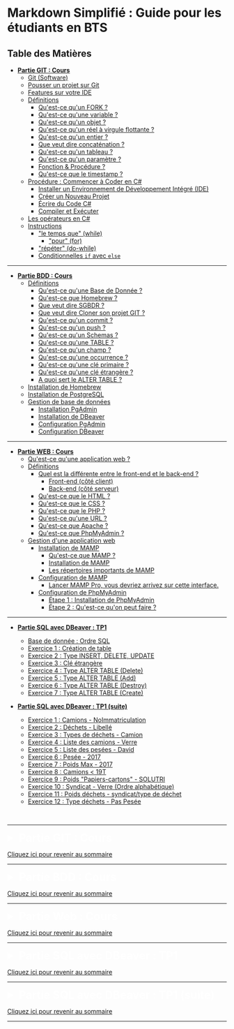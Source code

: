 # Markdown Simplifié : Guide pour les étudiants en BTS

## Table des Matières

- [**Partie GIT : Cours**](#partie-git-cours)
  - [Git (Software)](#git-software)
  - [Pousser un projet sur Git](#pousser-un-projet-sur-git)
  - [Features sur votre IDE](#features-sur-votre-ide)
  - [Définitions](#définition)
    - [Qu'est-ce qu'un FORK ?](#quest-ce-quun-fork-)
    - [Qu'est-ce qu'une variable ?](#quest-ce-quune-variable-)
    - [Qu'est-ce qu'un objet ?](#quest-ce-quun-objet-)
    - [Qu'est-ce qu'un réel à virgule flottante ?](#quest-ce-quun-reel-a-virgule-flottante-)
    - [Qu'est-ce qu'un entier ?](#quest-ce-quun-entier-)
    - [Que veut dire concaténation ?](#que-veut-dire-concaténation-)
    - [Qu'est-ce qu'un tableau ?](#quest-ce-quun-tableau-)
    - [Qu'est-ce qu'un paramètre ?](#quest-ce-quun-paramètre-)
    - [Fonction & Procédure ?](#fonction--procédure-)
    - [Qu'est-ce que le timestamp ?](#quest-ce-que-le-timestamp-)
  - [Procédure : Commencer à Coder en C#](#procédure--commencer-à-coder-en-c)
    - [Installer un Environnement de Développement Intégré (IDE)](#1-installer-un-environnement-de-développement-intégré-ide)
    - [Créer un Nouveau Projet](#2-créer-un-nouveau-projet)
    - [Écrire du Code C#](#3-écrire-du-code-c)
    - [Compiler et Exécuter](#4-compiler-et-exécuter)
  - [Les opérateurs en C#](#les-opérateurs-en-c)
  - [Instructions](#instructions)
    - ["le temps que" (while)](#le-temps-que-while)
      - ["pour" (for)](#pour-for)
    - ["répéter" (do-while)](#répéter-do-while)
    - [Conditionnelles `if` avec `else`](#conditionnelles-if-avec-else)

---

- [**Partie BDD : Cours**](#partie-bdd-cours)
  - [Définitions](#base-de-donnée-définition)
    - [Qu'est-ce qu'une Base de Donnée ?](#quest-ce-quune-base-de-donnée-)
    - [Qu'est-ce que Homebrew ?](#quest-ce-que-homebrew-)
    - [Que veut dire SGBDR ?](#que-veut-dire-sgbdr-)
    - [Que veut dire Cloner son projet GIT ?](#que-veut-dire-cloner-son-projet-git-)
    - [Qu'est-ce qu'un commit ?](#quest-ce-quun-commit-)
    - [Qu'est-ce qu'un push ?](#quest-ce-quun-push-)
    - [Qu'est-ce qu'un Schemas ?](#quest-ce-quun-schemas-)
    - [Qu'est-ce qu'une TABLE ?](#quest-ce-quune-table-)
    - [Qu'est-ce qu'un champ ?](#quest-ce-quun-champ-)
    - [Qu'est-ce qu'une occurrence ?](#quest-ce-quune-occurrence-)
    - [Qu'est-ce qu'une clé primaire ?](#quest-ce-quune-clé-primaire)
    - [Qu'est-ce qu'une clé étrangère ?](#quest-ce-quune-clé-étrangère)
    - [A quoi sert le ALTER TABLE ?](#alter-table)
  - [Installation de Homebrew](#installation-de-homebrew)
  - [Installation de PostgreSQL](#installation-de-postgresql)
  - [Gestion de base de données](#gestion-de-base-de-données)
    - [Installation PgAdmin](#installation-pgadmin)
    - [Installation de DBeaver](#installation-de-dbeaver)
    - [Configuration PgAdmin](#configuration-pgadmin)
    - [Configuration DBeaver](#configuration-dbeaver)

---

- [**Partie WEB : Cours**](#partie-web-cours)
  - [Qu'est-ce qu'une application web ?](#quest-ce-quune-application-web-)
  - [Définitions](#définitions)
    - [Quel est la différente entre le front-end et le back-end ?](#quel-est-la-différente-entre-le-front-end-et-le-back-end-)
      - [Front-end (côté client)](#front-end-côté-client-)
      - [Back-end (côté serveur)](#back-end-côté-serveur-)
    - [Qu'est-ce que le HTML ?](#quest-ce-que-php-)
    - [Qu'est-ce que le CSS ?](#quest-ce-que-html-)
    - [Qu'est-ce que le PHP ?](#quest-ce-que-css-)
    - [Qu'est-ce qu'une URL ?](#quest-ce-quune-url-)
    - [Qu'est-ce que Apache ?](#quest-ce-que-apache-)
    - [Qu'est-ce que PhpMyAdmin  ?](#quest-ce-que-phpmyadmin-)
  - [Gestion d'une application web](#gestion-dune-application-web)
    - [Installation de MAMP](#installation-de-mamp)
      - [Qu'est-ce que MAMP ?](#quest-ce-que-mamp-)
      - [Installation de MAMP](#installation-de-mamp-)
      - [Les répertoires importants de MAMP](#les-répertoires-importants-de-mamp)
    - [Configuration de MAMP](#configuration-de-mamp)
      - [Lancer MAMP Pro, vous devriez arrivez sur cette interface.](#lancer-mamp-pro-vous-devriez-arrivez-sur-cette-interface)
    - [Configuration de PhpMyAdmin](#configuration-de-phpmyadmin)
      - [Étape 1 : Installation de PhpMyAdmin](#étape-1-installation-de-phpmyadmin)
      - [Étape 2 : Qu'est-ce qu'on peut faire ?](#étape-2-quest-ce-quon-peut-faire-)

--- 

- [**Partie SQL avec DBeaver : TP1**](#partie-sql-avec-dbeaver-tp2)
  - [Base de donnée : Ordre SQL](./SQL/TP1/question1.sql)
  - [Exercice 1 : Création de table](#partie-sql-avec-dbeaver-tp2)
  - [Exercice 2 : Type INSERT, DELETE, UPDATE](#partie-sql-avec-dbeaver-tp2e)
  - [Exercice 3 : Clé étrangère](#partie-sql-avec-dbeaver-tp2)
  - [Exercice 4 : Type ALTER TABLE (Delete)](#partie-sql-avec-dbeaver-tp2)
  - [Exercice 5 : Type ALTER TABLE (Add)](#partie-sql-avec-dbeaver-tp2)
  - [Exercice 6 : Type ALTER TABLE (Destroy)](#partie-sql-avec-dbeaver-tp2)
  - [Exercice 7 : Type ALTER TABLE (Create)](#partie-sql-avec-dbeaver-tp2)


- [**Partie SQL avec DBeaver : TP1 (suite)**](#partie-sql-avec-dbeaver-tp1suite)
  - [Exercice 1 : Camions - NoImmatriculation](#partie-sql-avec-dbeaver-tp1suite)
  - [Exercice 2 : Déchets - Libellé](#partie-sql-avec-dbeaver-tp1suite)
  - [Exercice 3 : Types de déchets - Camion](#partie-sql-avec-dbeaver-tp1suite)
  - [Exercice 4 : Liste des camions - Verre](#partie-sql-avec-dbeaver-tp1suite)
  - [Exercice 5 : Liste des pesées - David](#partie-sql-avec-dbeaver-tp1suite)
  - [Exercice 6 : Pesée - 2017](#partie-sql-avec-dbeaver-tp1suite)
  - [Exercice 7 : Poids Max - 2017](#partie-sql-avec-dbeaver-tp1suite)
  - [Exercice 8 : Camions < 19T](#partie-sql-avec-dbeaver-tp1suite)
  - [Exercice 9 : Poids "Papiers-cartons" - SOLUTRI](#partie-sql-avec-dbeaver-tp1suite)
  - [Exercice 10 : Syndicat - Verre (Ordre alphabétique)](#partie-sql-avec-dbeaver-tp1suite)
  - [Exercice 11 : Poids déchets - syndicat/type de déchet](#partie-sql-avec-dbeaver-tp1suite)
  - [Exercice 12 : Type déchets - Pas Pesée](#partie-sql-avec-dbeaver-tp1suite)

<br>

---

<details id="partie-git-cours">
 <summary style="font-size: 25px; font-weight: bold; color: white;">Partie GIT : Cours</summary>

## Git (Software) <a id="git-software"></a>

Git est un gestionnaire de source qui permet d'envoyer des fichiers de manière très rapidement en l'espace de quelques seconde sur un serveur (gain de temps). C'est tout bonnement du texte où l'on peut voir les modifications apportées.

![Texte alternatif](./IMG/git/workschemagit.png)

![Texte alternatif](./IMG/git/git1.png)

[Cliquez ici pour revenir au sommaire](#table-des-matières)

## Pousser un projet sur Git <a id="pousser-un-projet-sur-git"></a>

1. **Créez un référentiel (repository) Git** : Si vous n'avez pas encore de référentiel Git pour votre projet, vous pouvez en créer un sur une plateforme comme GitHub, GitLab, HerokuGit, ou en local sur votre machine. Pour créer un référentiel localement, utilisez la commande `git init` dans le répertoire de votre projet.

2. **Ajoutez et confirmez (commit) vos modifications** : Avant de pousser quoi que ce soit, assurez-vous d'ajouter et de confirmer vos modifications dans le référentiel local. Utilisez les commandes suivantes pour cela :
   ```shell
   git add .  # Pour ajouter tous les fichiers modifiés
   git commit -m "Message de confirmation"  # Pour confirmer les modifications
   git push # Envoyer votre projet (donc les edits) dans votre référentiel.
   ```
   **Exemple de référentiel :**

<div style="display: flex; flex-direction: row; align-items: center;">

   <a href="https://www.github.com">
  <img src="https://github.com/favicon.ico" width="32" height="32" alt="Github">
</a>

 <a href="https://www.gitlab.com">
  <img src="./IMG/git/gitlab-icon.png" width="32" height="32" alt="Gitlab">
</a>

  <a href="https://www.heroku.com">
  <img src="https://www.herokucdn.com/favicons/apple-touch-icon.png" width="32" height="32" alt="Heroku">
</a>
</div>

<br>

[Cliquez ici pour revenir au sommaire](#table-des-matières)

### Features sur votre IDE <a id="features-sur-votre-ide"></a>

<div style="background-color: rgba(128, 128, 128, 0.1); padding: 10px; display: inline-block;">
    🔴 Les <span style="color: red;">points d'arrêt</span> sont une fonctionnalité importante du débogueur de Visual Studio Code qui permettent de mettre en pause l'exécution du programme à un endroit spécifique du code. Les points d'arrêt sont utilisés pour examiner l'état des variables, la pile des appels, ou pour déterminer la cause d'un comportement inattendu du programme. 
</div>

<br>

[Cliquez ici pour revenir au sommaire](#table-des-matières)

---

<details id="#definition">
  <summary style="font-size: 25px; font-weight: bold; color: white;">Définition</summary>


### Qu'est-ce qu'un FORK ? <a id="quest-ce-quun-fork-"></a>

<div style="background-color: rgba(128, 128, 128, 0.1); padding: 10px; display: inline-block;">
    📖 Un <span style="color: red;">fork</span> dans le domaine de la programmation, c'est comme si vous faisiez une copie d'un projet informatique existant pour travailler sur cette copie sans affecter le projet original.
</div>

### Qu'est-ce qu'une variable ? <a id="quest-ce-quune-variable-"></a>

<div style="background-color: rgba(128, 128, 128, 0.1); padding: 10px; display: inline-block;">
    📖 Une <span style="color: red;">variable</span> est une zone physique de la mémoire à laquelle on donne un nom. Elle permet de stocker une information que l'on peut utiliser quand on en a besoin. Sa taille est définie par son type.
</div>

### Qu'est-ce qu'un objet ? <a id="quest-ce-quun-objet-"></a>

<div style="background-color: rgba(128, 128, 128, 0.1); padding: 10px; display: inline-block;">
    📖 Un <span style="color: red;">objet</span> est un ensemble de code qui contient des propriétés et des méthodes. Les propriétés sont les caractéristiques de l'objet (comme la taille et la couleur), tandis que les méthodes sont les traitements (par exemple, la réinitialisation des éléments).
    
</div>


```csharp
New : // Permet d'instancier/charger un objet
```

### Qu'est-ce qu'un réel à virgule flottante ? <a id="quest-ce-quun-reel-a-virgule-flottante-"></a>

<div style="background-color: rgba(128, 128, 128, 0.1); padding: 10px; display: inline-block;">
    📖 Un <span style="color: red;">réel à virgule flottante</span> est un nombre de chiffre significatif entre 7 et 8 avec une puissance de 10 qui va indiquer la place de la virgule et le double, c'est le double soit entre 15 et 16. Ce qui nous donne la taille du nombre qu'on peut générer
</div>


### Qu'est-ce qu'un entier ? <a id="quest-ce-quun-entier-"></a>

<div style="background-color: rgba(128, 128, 128, 0.1); padding: 10px; display: inline-block;">
    📖 Un <span style="color: red;">entier</span> de 4 octets (1 bit) peut stocker environ 2 exposant 31 caractères. Pour un 1 octet cela est égale à 256 caractères soit 2 exposant 8 et pour 2 octet cela est égale à environ 65 000 caractères soit 2 exposant 16.
</div>

### Que veut dire concaténation ? <a id="que-veut-dire-concaténation-"></a>

<div style="background-color: rgba(128, 128, 128, 0.1); padding: 10px; display: inline-block;">
    📖 La <span style="color: red;">concaténation</span> est l'opération d'addition de tableau en tableau, de l'indice 0 à 9.
</div>

### Qu'est-ce qu'un tableau ? <a id="quest-ce-quun-tableau-"></a>

<div style="background-color: rgba(128, 128, 128, 0.1); padding: 10px; display: inline-block;">
    📖 La notion de <span style="color: red;">tableau</span> est une variable (zone de la mémoire) qui permet de contenir plusieurs valeurs du même type et de même taille de manière <span style="color: red;">contigüe</span>. Cela signifie que les éléments du tableau sont stockés les uns à la suite des autres dans la mémoire, facilitant ainsi l'accès séquentiel aux données.
</div>

### Qu'est-ce qu'un paramètre ? <a id="quest-ce-quun-paramètre-"></a>

<div style="background-color: rgba(128, 128, 128, 0.1); padding: 10px; display: inline-block;">
    📖 Un <span style="color: red;">paramètre</span> est une variable créée dans les parenthèses d'une procédure ou d'une fonction. Elle permet de passer une valeur à la procédure ou à la fonction.
</div>

### Fonction & Procédure ? <a id="fonction--procédure-"></a>

<div style="background-color: rgba(128, 128, 128, 0.1); padding: 10px; display: inline-block;">
    📖 Une <span style="color: red;">fonction</span> est utilisée avec le type "int" et renvoie un "return", qui est une instruction de saut, permettant de sortir de la fonction. Une procédure est un bloc de code qu'on peut appeler x fois (on lui donne un nom)
</div>


### Qu'est-ce que le timestamp ? <a id="quest-ce-que-le-timestamp-"></a>

<div style="background-color: rgba(128, 128, 128, 0.1); padding: 10px; display: inline-block;">
    📖 Un <span style="color: red;">timestamp</span> est un nombre de secondes ou de millisecondes écoulées depuis une date de référence.
</div>

<br>

[Cliquez ici pour revenir au sommaire](#table-des-matières)

</details>








<details id="procédure--commencer-à-coder-en-c">
  <summary style="font-size: 25px; font-weight: bold; color: white;">Procédure : Commencer à Coder en C#</summary>

<br>


<div style="background-color: rgba(128, 128, 128, 0.1); padding: 10px; display: inline-block;">
    📖 Une <span style="color: red;">procédure</span> est un bloc de code auquel on donne un nom. Il est possible d’appeler la procédure autant qu’on a besoin.<br>Ex : Main(); → static + void + nom  
</div>


### 1. Installer un Environnement de Développement Intégré (IDE) <a id="1-installer-un-environnement-de-développement-intégré-ide"></a>

Avant de commencer à coder en C#, vous devez disposer d'un environnement de développement intégré (IDE) pour faciliter le processus de développement. Visual Studio (Community Edition) est l'IDE le plus couramment utilisé pour la programmation C#. Vous pouvez le télécharger depuis le site Web de Microsoft.

### 2. Créer un Nouveau Projet <a id="2-créer-un-nouveau-projet"></a>

Une fois que vous avez installé l'IDE, créez un nouveau projet. Choisissez le type de projet qui correspond à votre application, qu'il s'agisse d'une application de console, d'une application Windows Forms, d'une application Web, etc.

### 3. Écrire du Code C# <a id="3-écrire-du-code-c"></a>

À l'intérieur de votre projet, vous pouvez commencer à écrire du code C#. Vous pouvez ajouter de nouvelles classes, des méthodes et des variables pour implémenter la logique de votre application.

```csharp
using System; // pour inclure l'espace de noms System, qui contient des classes et des méthodes pour les entrées/sorties.

class Program // Il définit une classe appelée Program.
{
    static void Main() // À l'intérieur de la classe Program, il définit une méthode statique appelée Main(). Cette méthode est le point d'entrée de l'application C#. C'est une branch.
    {
        Console.WriteLine("Hello, World!"); // À l'intérieur de la méthode Main(), il utilise Console.WriteLine pour afficher "Hello, World!" dans la console.
    }
}
```


### 4. Compiler et Exécuter <a id="4-compiler-et-exécuter"></a>

Après avoir écrit du code, vous devez le compiler en cliquant sur le bouton de compilation de votre IDE (déboguer). Si aucune erreur de compilation n'est détectée, vous pouvez exécuter votre application pour voir comment elle fonctionne.

[Cliquez ici pour revenir au sommaire](#table-des-matières)

</details>


<details id="les-opérateurs-en-c">
  <summary style="font-size: 25px; font-weight: bold; color: white;">Les opérateurs en C#</summary>

<br>


Voici quelques-uns des opérateurs les plus couramment utilisés en C# :

- L'opérateur d'addition (``+``) est utilisé pour ajouter deux valeurs.
- L'opérateur d'assignation (``=``) est utilisé pour affecter une valeur à une variable.
- L'opérateur de comparaison supérieur ou égal (``>=``) est utilisé pour comparer deux valeurs et renvoyer vrai si la première valeur est supérieure ou égale à la deuxième valeur.
- L'opérateur de comparaison inférieur ou égal (``<=``) est utilisé pour comparer deux valeurs et renvoyer vrai si la première valeur est inférieure ou égale à la deuxième valeur.
- L'opérateur logique ET (``&&``) est utilisé pour combiner deux expressions booléennes et renvoyer vrai si les deux expressions sont vraies.
- L'opérateur logique OU (``||``) est utilisé pour combiner deux expressions booléennes et renvoyer vrai si au moins une des expressions est vraie.

[Cliquez ici pour revenir au sommaire](#table-des-matières)
</details>

<details id="instructions">
  <summary style="font-size: 25px; font-weight: bold; color: white;">Instructions</summary>

<br>



 <details id="le-temps-que-while">
    <summary style="font-size: 20px; font-weight: bold; color: white;">"le temps que" (while)</summary> 

L'instruction "le temps que" est une structure de contrôle qui permet d'exécuter un bloc de code tant qu'une condition spécifiée est vraie. Voici comment elle fonctionne :

```csharp
while (condition)
{
    // Code à exécuter tant que la condition est vraie
}
```

## 2. Instruction "pour" (for) <a id="pour-for"></a>

L'instruction "pour" est une boucle de répétition qui permet d'exécuter un bloc de code un nombre spécifié de fois. Voici comment elle fonctionne :

```csharp
for (initialisation; condition; itération)
{
    // Code à exécuter à chaque itération
}
```
- L'initialisation est utilisée pour définir une variable de contrôle et lui attribuer une valeur de départ.
- La condition spécifie quand la boucle doit continuer à s'exécuter.
- L'itération est utilisée pour modifier la variable de contrôle à chaque itération.

[Cliquez ici pour revenir au sommaire](#table-des-matières)

</details>

 <details id="répéter-do-while">
    <summary style="font-size: 20px; font-weight: bold; color: white;">"répéter" (do-while)</summary> 

L'instruction "répéter" est similaire à "le temps que", mais elle garantit qu'au moins une exécution du bloc de code aura lieu avant que la condition ne soit évaluée. Voici comment elle fonctionne :

```csharp

do
{
    // Code à exécuter au moins une fois
} while (condition);
```
- Le bloc de code est exécuté en premier, puis la condition est évaluée.
- Si la condition est vraie, le bloc de code sera exécuté à nouveau, et cela se répétera tant que la condition reste vraie.

- Ces trois types d'instructions répétitives sont essentiels pour créer des boucles et automatiser des tâches répétitives en programmation C#. Chacun d'eux a ses cas d'utilisation particuliers en fonction des besoins de votre programme.

[Cliquez ici pour revenir au sommaire](#table-des-matières)

</details>

 <details id="conditionnelles-if-avec-else">
    <summary style="font-size: 20px; font-weight: bold; color: white;">Conditionnelles `if` avec `else`</summary> 
    <br>

Les instructions conditionnelles `if` avec `else` permettent de gérer deux cas distincts : l'un lorsque la condition est vraie (l'instruction `if`) et l'autre lorsque la condition est fausse (l'instruction `else`). Cette structure est couramment utilisée pour prendre des décisions binaires (0 et 1).


### Structure de Base

L'instruction `if` avec `else` a la structure suivante :

```csharp
if (condition)
{
    // Code à exécuter si la condition est vraie
}
else
{
    // Code à exécuter si la condition est fausse
}
```

## Exemple d'Instruction if avec else
Voici un exemple simple d'utilisation de l'instruction if avec else en C# :

```csharp
int age = 15;

if (age >= 18)
{
    Console.WriteLine("Vous êtes majeur.");
}
else
{
    Console.WriteLine("Vous êtes mineur.");
}
```
<span style="text-decoration: underline;">Explication</span> : Dans cet exemple, si la variable ``age`` est supérieure ou égale à 18, le message "Vous êtes majeur." sera affiché. Sinon, si la condition est fausse, le message "Vous êtes mineur." sera affiché.

Les instructions ``if`` avec ``else`` sont utiles pour prendre des décisions simples en fonction de la valeur d'une condition. Cependant, elles peuvent également être combinées avec d'autres instructions else if pour gérer plusieurs conditions en cascade.

Un TimeStamp est un nombre de seconde ou de milliseconde écoulé depuis une date de référence.

[Cliquez ici pour revenir au sommaire](#table-des-matières)

</details>
</details>
</details>

[Cliquez ici pour revenir au sommaire](#table-des-matières)

---

<details id="partie-bdd-cours">
 <summary style="font-size: 25px; font-weight: bold; color: white;">Partie BDD : Cours</summary>

### Qu'est-ce qu'une Base de Donnée ? <a id="quest-ce-quune-base-de-donnée-"></a>

<div style="background-color: rgba(128, 128, 128, 0.1); padding: 10px; display: inline-block;">
    📖 Une <span style="color: red;">base de donnée</span> sert à stocker/organiser/sécurisé des informations numériques afin de pouvoir les exploiter sur des pages web comme par exemple : des cookies.
</div>

<br>

[Cliquez ici pour revenir au sommaire](#table-des-matières)



<details id="base-de-donnée-définition">
 <summary style="font-size: 25px; font-weight: bold; color: white;">Définitions</summary>

### Qu'est-ce que Homebrew ? <a id="quest-ce-que-homebrew-"></a>

<div style="background-color: rgba(128, 128, 128, 0.1); padding: 10px; display: inline-block;">
    📖 <span style="color: red;">Homebrew</span> est un <span style="color: red;">gestionnaire de packages</span> open source pour macOS (et Linux) qui facilite l'installation, la mise à jour et la gestion de logiciels tiers. Il permet d'installer facilement des applications et des outils en ligne de commande sur un Mac en utilisant des formules (scripts) spécifiques à chaque logiciel.
</div>

### Que veux dire SGBDR ? <a id="que-veut-dire-sgbdr-"></a>

<div style="background-color: rgba(128, 128, 128, 0.1); padding: 10px; display: inline-block;">
    📖 L'acronyme <span style="color: red;">SGBDR</span> signifie Système de Gestion de Base de Donnée relationnelle. Comme par exemple : PostgreSQL / MariaDB (communauté de dev). SQLServer (Microsoft)
</div>


### Que veux dire Cloner son projet GIT ? <a id="que-veut-dire-cloner-son-projet-git-"></a>

<div style="background-color: rgba(128, 128, 128, 0.1); padding: 10px; display: inline-block;">
    📖 Le fait de <span style="color: red;">cloner son projet GIT</span> permet de faire une copie du référentiel et cela recréer les fichiers en local (PENSER A METTRE LE SCHEMA PLUS TARD !!!)
</div>

### Qu'est-ce qu'un commit ? <a id="quest-ce-quun-commit-"></a>

<div style="background-color: rgba(128, 128, 128, 0.1); padding: 10px; display: inline-block;">
    📖 Un <span style="color: red;">commit</span> enregistre les edit du fichier dans le référentiel local et l'envoi dans le référentiel distant.
</div>

### Qu'est-ce qu'un push ? <a id="quest-ce-quun-push-"></a>

<div style="background-color: rgba(128, 128, 128, 0.1); padding: 10px; display: inline-block;">
    📖 Un <span style="color: red;">push</span> enregistre le dernier commit sur le référentiel distant. 
</div>




### Qu'est-ce qu'un Schemas ? <a id="quest-ce-quun-schemas-"></a>

<div style="background-color: rgba(128, 128, 128, 0.1); padding: 10px; display: inline-block;">
    📖 Un <span style="color: red;">Schemas</span> est un regroupement d'objet de la base de donnée.
</div>


### Qu'est-ce qu'une TABLE ? <a id="quest-ce-quune-table-"></a>

<div style="background-color: rgba(128, 128, 128, 0.1); padding: 10px; display: inline-block;">
    📖 Une <span style="color: red;">table</span> est un ensemble de lignes organisées en colonne.
</div>



### Qu'est-ce qu'un champ ? <a id="quest-ce-quun-champ-"></a>

<div style="background-color: rgba(128, 128, 128, 0.1); padding: 10px; display: inline-block;">
    📖 Un <span style="color: red;">champ</span> est une colonne d'une table.
</div>



### Qu'est-ce qu'une occurrence ? <a id="quest-ce-quune-occurrence-"></a>

<div style="background-color: rgba(128, 128, 128, 0.1); padding: 10px; display: inline-block;">
    📖 Une <span style="color: red;">coccurrence</span> est une ligne.
</div>



### Qu'est-ce qu'une clé primaire ? <a id="quest-ce-quune-clé-primaire"></a>

<div style="background-color: rgba(128, 128, 128, 0.1); padding: 10px; display: inline-block;">
    🗝️ La <span style="color: red;">clé primaire</span> d'une table correspond à une ou plusieurs colonnes qui servent à identifier de façon unique chacune des lignes de la table.
</div>


### Qu'est-ce qu'une clé étrangère ? <a id="quest-ce-quune-clé-étrangère"></a>

<div style="background-color: rgba(128, 128, 128, 0.1); padding: 10px; display: inline-block;">
    🔑 Une <span style="color: red;">clé étrangère</span> est un ou plusieurs champs qui fait référence à une clé primaire d'une autre table. Elle vérifie si les valeurs existent bien dans la clé primaire de la table de référence. Cela empêche les modifications/suppression d'une clé primaire qui est utilisé dans une clé primaire.
</div>

### A quoi sert le ALTER TABLE ? <a id="alter-table"></a>

<div style="background-color: rgba(128, 128, 128, 0.1); padding: 10px; display: inline-block;">
    🗝️ L'instruction SQL<span style="color: red;"> ALTER TABLE</span> est utilisée pour modifier la structure d'une table existante dans une base de données. Elle permet d'ajouter, de supprimer ou de modifier des colonnes, des contraintes ou d'autres propriétés de la table. Voici un exemple :

</div>

```sql
-- Ajouter une colonne à une table
ALTER TABLE nom_table
ADD nom_colonne type_de_données;
-- Supprimer une colonne d'une table
ALTER TABLE nom_table
DROP COLUMN nom_colonne;
-- Modifier le type de données d'une colonne
ALTER TABLE nom_table
ALTER COLUMN nom_colonne nouveau_type_de_données;
-- Ajouter une contrainte de clé étrangère
ALTER TABLE table_1
ADD CONSTRAINT nom_contrainte
FOREIGN KEY (colonne_reference) REFERENCES table_2(colonne_reference);
```

[Cliquez ici pour revenir au sommaire](#table-des-matières)

 </details>

--- 
<details id="installation-de-homebrew">
 <summary style="font-size: 25px; font-weight: bold; color: white;">Installation de Homebrew</summary>

### Installation de Homebrew <a id="installation-de-homebrew"></a>

Si vous n'avez pas encore installé Homebrew, vous pouvez le faire en suivant ces étapes :

1 - Ouvrez Terminal :
- Lancez l'application Terminal depuis le dossier "Utilitaires" de votre dossier "Applications" ou recherchez-la avec Spotlight ( + Espace). 

2 - Installation de Homebrew :
- Copiez-collez la commande suivante dans le Terminal et appuyez sur "Entrée" pour lancer l'installation de Homebrew :

```sh
/bin/bash -c "$(curl -fsSL https://raw.githubusercontent.com/Homebrew/install/HEAD/install.sh)"
```

3 - Faîtes cette commande pour être sur que HomeBrew est installé sur votre Mac :

```sh
brew doctor
```
</details>

[Cliquez ici pour revenir au sommaire](#table-des-matières)

<details>
 <summary style="font-size: 25px; font-weight: bold; color: white;">Installation de PostgreSQL</summary>


### Installation de PostgreSQL <a id="installation-de-postgresql"></a>



Une fois Homebrew installé, suivez ces étapes pour installer PostgreSQL :

1 - Mise à jour de Homebrew :
- Avant d'installer PostgreSQL, assurez-vous que Homebrew est à jour en exécutant la commande suivante dans le Terminal :

```bash
brew update
```


2 - Installation de PostgreSQL (v15):
- Exécutez la commande suivante pour installer PostgreSQL :

```bash
brew install postgresql@15
```

![Texte alternatif](./IMG/db/postgresql15.png)

3 - Source de l'installation

Grâce à la commande, nous pouvons voir le répétoire du package Postgresql :

```sh
brew --prefix postgresql
```

Cela nous affiche : 
```sh
/usr/local/opt/postgresql@15
```


4 - Démarrage du service PostgreSQL :
- PostgreSQL démarrera automatiquement après l'installation. Pour démarrer le service, utilisez la commande suivante :


```bash
brew services start postgresql@15
```

5 - Vérification du services - <span style="color: green;">started</span>

```bash
sudo brew services list
```

[Cliquez ici pour revenir au sommaire](#table-des-matières)

</details>

[Cliquez ici pour revenir au sommaire](#table-des-matières)

<details id="gestion-de-base-de-données">
  <summary style="font-size: 25px; font-weight: bold; color: white;">Gestion de base de données</summary>

<br>

---

  <details id="installation-pgadmin">
    <summary style="font-size: 20px; font-weight: bold; color: white;">Installation PgAdmin</summary>



    
1 - **Installation avec HomeBrew** :

![Texte alternatif](./IMG/db/pgadmin4.png)

```bash
brew install --cask pgadmin4
```
    
2 - **Démarrer PGAdmin** : Une fois l'installation terminée, vous pouvez démarrer PGAdmin en utilisant le Launchpad ou en exécutant la commande suivante dans le terminal 


2 - Source de l'installation

```sh
/usr/local/Caskroom/pgadmin4/
```

```bash
open -a pgadmin4
```

<div style="background-color: rgba(128, 128, 128, 0.1); padding: 10px; display: inline-block;">
    📖 C'est tout ! Vous avez maintenant installé <span style="color: red;">PGAdmin</span> avec <span style="color: red;">Homebrew</span> sur votre Mac et configuré votre premier serveur PostgreSQL. Vous pouvez continuer à ajouter d'autres serveurs ou gérer vos bases de données existantes à partir de PGAdmin.
</div>

<br>

[Cliquez ici pour revenir au sommaire](#table-des-matières)

---

  </details>

  <details id="installation-de-dbeaver">
    <summary style="font-size: 20px; font-weight: bold; color: white;">Installation de DBeaver</summary>

<br>

Après avoir installé PostgreSQL, vous pouvez installer DBeaver en utilisant la commande Homebrew :

1 - Installation de DBeaver :

- Exécutez la commande suivante pour installer DBeaver :
```bash
brew install --cask dbeaver-community
```

2 - Source de l'installation

```sh
/usr/local/Caskroom/dbeaver-community
```

![Texte alternatif](./IMG/db/dbeaver.png)

3 - Lancement de DBeaver :
- Vous pouvez lancer DBeaver à partir du Launchpad ou en exécutant dbeaver dans le Terminal.



<div style="background-color: rgba(128, 128, 128, 0.1); padding: 10px; display: inline-block;">
    📖 C'est tout ! Vous avez maintenant installé <span style="color: red;">PostgreSQL</span> et <span style="color: red;">DBeaver</span> sur votre Mac en utilisant Homebrew, un gestionnaire de packages pratique pour macOS. Vous pouvez utiliser DBeaver pour gérer votre base de données PostgreSQL avec facilité.
</div>

<br>

[Cliquez ici pour revenir au sommaire](#table-des-matières)

</details>

---

  <details id="configuration-pgadmin">
    <summary style="font-size: 20px; font-weight: bold; color: white;">Configuration PgAdmin</summary><br>
    
Pour configurer une connexion à une base de données PostgreSQL dans DBeaver sur macOS, suivez ces étapes :

1. **Configuration initiale :** Lorsque vous exécutez PGAdmin pour la première fois, il vous demandera de configurer un mot de passe principal. Suivez les étapes pour le configurer.

2. **Ajouter un serveur PostgreSQL :** Une fois que PGAdmin est configuré, vous pouvez ajouter un serveur PostgreSQL en cliquant sur l'icône "Add New Server" dans la barre d'outils de PGAdmin. Vous devrez spécifier les détails de connexion, tels que le nom d'hôte, le port, le nom d'utilisateur et le mot de passe.

3. **Accéder à votre serveur PostgreSQL :** Une fois que le serveur est ajouté, vous pouvez double-cliquer dessus pour accéder à votre base de données PostgreSQL et commencer à travailler avec vos bases de données et tables.

[Cliquez ici pour revenir au sommaire](#table-des-matières)

  </details>

  <details id="configuration-dbeaver">
    <summary style="font-size: 20px; font-weight: bold; color: white;">Configuration DBeaver</summary><br>
 Pour configurer une connexion à une base de données PostgreSQL dans DBeaver sur macOS, suivez ces étapes :

![Texte alternatif](./IMG/db/software_interface.png)


2. **Ouverture de l'onglet "Bases de données"** :
   - Dans la barre latérale de gauche, cliquez sur l'onglet "Bases de données" pour accéder à la vue des bases de données.

3. **Ajout d'une nouvelle connexion** :
   - Dans la vue "Bases de données", faites un clic droit (ou Ctrl + clic) sur "Nouvelle connexion" et sélectionnez "Nouvelle connexion" dans le menu contextuel.

4. **Choix du type de base de données** :
   - Dans la fenêtre de configuration de la connexion, sélectionnez "PostgreSQL" dans la liste des types de bases de données disponibles.

5. **Configuration de la connexion** :
   - Remplissez les informations de connexion à votre base de données PostgreSQL :
     - Nom de la connexion : Donnez un nom à votre connexion (par exemple, "Ma Base de Données PostgreSQL").
     - Hôte : L'adresse IP ou le nom de domaine de votre serveur PostgreSQL (généralement "localhost" soit 127.0.0.1, si la base de données est sur votre Mac).
     - Port : Le numéro de port de votre base de données PostgreSQL (généralement 5432).
     - Nom de la base de données : Le nom de la base de données à laquelle vous souhaitez vous connecter.
     - Nom d'utilisateur : Le nom d'utilisateur PostgreSQL.
     - Mot de passe : Le mot de passe de l'utilisateur PostgreSQL.
   
6. **Test de la connexion** :
   - Cliquez sur le bouton "Tester la connexion" pour vérifier que la configuration est correcte et que DBeaver peut se connecter à votre base de données.

7. **Enregistrement de la connexion** :
   - Si le test de connexion réussit, cliquez sur "Terminer" pour enregistrer la configuration de la connexion.

8. **Accès à la base de données** :
   - Vous pouvez maintenant accéder à votre base de données PostgreSQL en double-cliquant sur la connexion que vous avez créée. DBeaver affichera la structure de votre base de données et vous permettra d'exécuter des requêtes SQL, de gérer des tables, d'importer/exporter des données, etc.

C'est tout ! Vous avez configuré avec succès une connexion à une base de données PostgreSQL dans DBeaver sur votre Mac. Vous pouvez maintenant commencer à travailler avec votre base de données via DBeaver.


<div style="background-color: rgba(128, 128, 128, 0.1); padding: 10px; display: inline-block;">
    📖 C'est tout ! Vous avez configuré avec succès une connexion à une base de données <span style="color: red;">PostgreSQL</span> avec <span style="color: red;">DBeaver</span>sur votre Mac. Vous pouvez maintenant commencer à travailler avec votre base de données via DBeaver.
</div>

<br>

[Cliquez ici pour revenir au sommaire](#table-des-matières)

</details>

---
</details>
 </details>

 [Cliquez ici pour revenir au sommaire](#table-des-matières)

---

<details id="partie-web-cours">
 <summary style="font-size: 25px; font-weight: bold; color: white;">Partie Web : Cours</summary>


### Qu'est-ce qu'une application web ? <a id="quest-ce-quune-application-web-"></a>

<div style="background-color: rgba(128, 128, 128, 0.1); padding: 10px; display: inline-block;">
    📖 Une <span style="color: red;">application web</span> est un logiciel accessible via un navigateur web, éliminant ainsi la nécessité d'une installation locale. Elle permet aux utilisateurs d'interagir avec des fonctionnalités diverses, allant de la gestion de données à la collaboration en temps réel, en exploitant des technologies standard du web telles que HTML, CSS et JavaScript.
</div>

<br>

![Texte alternatif](./IMG/web/workschemaweb.png)

[Cliquez ici pour revenir au sommaire](#table-des-matières)

---
 <details id="définitions">
    <summary style="font-size: 30px; font-weight: bold; color: white;">Définitions</summary>

<br>



 <details id="quel-est-la-différente-entre-le-front-end-et-le-back-end-">
    <summary style="font-size: 20px; font-weight: bold; color: white;">Quel est la différente entre le front-end et le back-end ?</summary>

<br>

 <details id="front-end-côté-client-">
    <summary style="font-size: 18px; font-weight: bold; color: white;">Front-end (côté client) :</summary>
<br>

---
- <p style="font-weight: bold;">Qu'est-ce que c'est ?</p> Le <b>front-end</b> est la partie visible d'une application web avec laquelle l'utilisateur interagit directement. Cela englobe l'interface utilisateur, la conception graphique, les animations et tout ce que l'utilisateur voit et avec quoi il interagit dans le navigateur.
&nbsp;
- <p style="font-weight: bold;">Technologies impliquées :</p> HTML (structure de la page), CSS (styles et mises en forme), JavaScript (interactivité et comportement dynamique). Des bibliothèques et des frameworks comme React, Angular, ou Vue.js sont souvent utilisés pour simplifier le développement front-end
---
</details>


 <details id="back-end-côté-serveur-">
    <summary style="font-size: 18px; font-weight: bold; color: white;">Back-end (côté serveur) :</summary>

<br>

---
- <p style="font-weight: bold;">Qu'est-ce que c'est ?</p> Le back-end est la partie invisible d'une application web qui gère les fonctionnalités en coulisses. Cela inclut la gestion des bases de données, la logique métier, l'authentification des utilisateurs, et la gestion des requêtes provenant du front-end.
&nbsp;
- <p style="font-weight: bold;">Technologies impliquées :</p>Plusieurs langages de programmation peuvent être utilisés, tels que Node.js, Python (avec Django ou Flask), Ruby (avec Ruby on Rails), PHP, Java, etc. Des bases de données comme MySQL, PostgreSQL, MongoDB sont également souvent utilisées pour stocker et récupérer des données.
 </details>

---
 <br>

 <div style="background-color: rgba(128, 128, 128, 0.1); padding: 10px; display: inline-block;">
    📖 En résumé, le <span style="color: red;">front-end</span> se concentre sur ce que voit et ressent l'utilisateur, tandis que le <span style="color: red;">back-end</span> gère les coulisses et assure que l'application fonctionne correctement en traitant les données, en gérant la sécurité et en exécutant la logique métier. Dans de nombreuses applications, le front-end et le back-end communiquent entre eux pour offrir une expérience utilisateur complète.
</div>

---
</details>

[Cliquez ici pour revenir au sommaire](#table-des-matières)



### Qu'est-ce qu'une URL ? <a id="quest-ce-quune-url-"></a>

<div style="background-color: rgba(128, 128, 128, 0.1); padding: 10px; display: inline-block;">
    📖 Une <span style="color: red;">U</span>niform <span style="color: red;">R</span>esource <span style="color: red;">L</span>ocator, est une adresse utilisée pour localiser des ressources sur Internet. Elle est composée de plusieurs éléments, notamment le protocole (comme "http" ou "https"), le nom de domaine (par exemple, www.example.com), le chemin d'accès au fichier, et éventuellement des paramètres de requête. Les URL permettent aux navigateurs web et autres clients HTTP de localiser et d'accéder à des pages web, des fichiers, des images ou d'autres ressources en ligne. Elles jouent un rôle fondamental dans la navigation sur le Web en permettant l'identification unique et l'accès aux divers contenus disponibles en ligne.
</div>


### Qu'est-ce que le PHP ? <a id="quest-ce-que-php-"></a>

 <div style="background-color: rgba(128, 128, 128, 0.1); padding: 10px; display: inline-block;">
    📖 Le <span style="color: red;">PHP (Hypertext Preprocessor)</span> est un langage de programmation côté serveur utilisé pour le développement web dynamique. Il s'intègre facilement avec le HTML et est largement utilisé pour créer des sites web interactifs. PHP est open source, facile à apprendre et supporte diverses bases de données. Malgré certaines critiques, il reste un choix populaire pour le développement web.
</div>


### Qu'est-ce que le HTML ? <a id="quest-ce-que-html-"></a>

 <div style="background-color: rgba(128, 128, 128, 0.1); padding: 10px; display: inline-block;">
    📖 Le <span style="color: red;">HTML (HyperText Markup Language) </span> est un langage de balisage utilisé pour structurer le contenu des pages web. Il définit la structure et les éléments d'une page, tels que les titres, les paragraphes, les liens, etc. 
</div>

### Qu'est-ce que le CSS ? <a id="quest-ce-que-css-"></a>

 <div style="background-color: rgba(128, 128, 128, 0.1); padding: 10px; display: inline-block;">
    📖 Le <span style="color: red;">CSS</span> est un langage de feuilles de style utilisé pour contrôler la présentation et l'apparence du contenu HTML. Ensemble, HTML et CSS forment la base du développement web en permettant de créer des pages web bien structurées et esthétiquement conçues.
   

### Qu'est-ce que Apache ? <a id="quest-ce-que-apache-"></a>

<div style="background-color: rgba(128, 128, 128, 0.1); padding: 10px; display: inline-block;">
    📖 <span style="color: red;">Apache</span> est un serveur web open source très répandu, prisé pour son adaptabilité et sa sécurité. Il offre une flexibilité considérable, permettant aux administrateurs de personnaliser les fonctionnalités en fonction de leurs besoins. Sa réputation repose sur sa performance, et il est largement utilisé à l'échelle mondiale pour héberger des sites web. Grâce à son architecture modulaire et son code source ouvert, Apache facilite la collaboration et l'évolution constante.
</div>



### Qu'est-ce que PhpMyAdmin ? <a id="quest-ce-que-phpmyadmin-"></a>

<div style="background-color: rgba(128, 128, 128, 0.1); padding: 10px; display: inline-block;">
    📖 <span style="color: red;">PhpMyAdmin</span> 
est un outil de gestion de base de données qui offre une interface web conviviale pour administrer MySQL. Il permet aux utilisateurs de visualiser, modifier et gérer les bases de données à travers une interface graphique, éliminant ainsi la nécessité de maîtriser des commandes SQL complexes. Avec PhpMyAdmin, les utilisateurs peuvent effectuer des opérations telles que la création de tables, l'exécution de requêtes, l'importation et l'exportation de données, le tout de manière intuitive. C'est particulièrement utile pour les développeurs et administrateurs de bases de données qui préfèrent une approche visuelle dans la gestion de leurs bases de données MySQL.
</div>

<br>

[Cliquez ici pour revenir au sommaire](#table-des-matières)

</details>


---

<details id="gestion-dune-application-we">
  <summary style="font-size: 30px; font-weight: bold; color: white;">Gestion d'une application web</summary>

---


<details id="installation-de-mamp">
   <summary style="font-size: 25px; font-weight: bold; color: white;">Installation de MAMP</summary>

## Qu'est-ce que MAMP ? <a id="quest-ce-que-mamp-"></a>


### Installation de MAMP <a id="installation-de-mamp-"></a>

Pour installer MAMP sur votre Mac, vous devrez suivre ces étapes :

1 - Ouvrez votre navigateur :
- Cliquer sur cette url juste [ici](https://www.mamp.info/en/mamp-pro/mac/)

2 - Télécharger la version :
- Pour ma part, je téléchargerai la version Mac (intel).

3 - Ouverture du .pkg :
- Suivre les instructions comme une installation classique.

4 - Installation 

```sh
/Applications/MAMP/bin/mamp
```

4 - Les répétoires important de MAMP

- Les répertoires importants de MAMP sont au nombre de six :

- /bin : répertoire contenant les exécutables d'Apache, PHP4, PHP5, MySQL5 et SQLite.
- /conf : répertoire contenant les fichiers de configuration d'Apache (httpd.conf), PHP (php.ini) et SQLiteManager (config.db).
- /tmp : répertoire contenant les fichiers temporaires créés par les exécutables. Le répertoire /tmp/php contient notamment les fichiers temporaires des sessions PHP.
- /db : répertoire contenant les bases de données SQLite et MySQL5.
- /logs : répertoire contenant les fichiers de logs d'erreurs de PHP, Apache et MySQL.
- /htdocs : répertoire contenant les différents projets de sites Web.
Ce dernier nous intéresse tout particulièrement car c'est dans celui-ci que nous déposerons nos sites Internet.

<div style="background-color: rgba(128, 128, 128, 0.1); padding: 10px; display: inline-block;">
    📖 C'est tout vous avez désormais<span style="color: red;"> MAMP</span> d'installer, nous allons passer au déploiement d' <span style="color: red;">Apache</span> et de <span style="color: red;">PhpMyAdmin</span> !
</div>

</details>

<br>

[Cliquez ici pour revenir au sommaire](#table-des-matières)

<details id="configuration-de-mamp">
   <summary style="font-size: 25px; font-weight: bold; color: white;">Configuration de MAMP</summary>

<br>

### Lancer MAMP Pro, vous devriez arrivez sur cette interface. <a id="lancer-mamp-pro-vous-devriez-arrivez-sur-cette-interface"></a>

![Texte alternatif](./IMG/web/mamp.png)

1 - Importer son projet
- Document root: Cliquez sur "Open In" puis "Finder" et ensuite importer votre projet dans ce répétoire. 

2 - Lancer le serveur
- Cliquez sur "Start" en haut à droite et cliquez sur "WebStart" et voilà !

</details>

[Cliquez ici pour revenir au sommaire](#table-des-matières)

<details id="configuration-de-phpmyadmin">
   <summary style="font-size: 25px; font-weight: bold; color: white;">Configuration de PhpMyAdmin</summary>

<br>

PhpMyAdmin est un outil de gestion de base de données MySQL largement utilisé. Pour assurer son bon fonctionnement, une configuration appropriée est essentielle. Suivez ces étapes pour configurer PhpMyAdmin selon vos besoins.

![Texte alternatif](./IMG/web/phpmyadmin.png)

## Étape 1 : Installation de PhpMyAdmin <a id="étape-1-installation-de-phpmyadmin"></a>

Grâce à MAMP, PhpMyAdmin est automatiquement installé, vous pouvez y aller en allant sur cette url : localhost:8888/phpMyAdmin5/

```sh
/Applications/MAMP/bin/phpMyAdmin5
```

## Étape 2 : Qu'est-ce qu'on peut faire ? <a id="étape-2-quest-ce-quon-peut-faire-"></a>

Une fois que vous êtes sur l'interface de PhpMyAdmin, vous avez accès à une gamme d'outils pour gérer votre base de données MySQL. Voici quelques actions courantes que vous pouvez effectuer :

<br>

1. Sélectionner une base de données :
À gauche, vous verrez la liste des bases de données. Cliquez sur le nom de la base de données que vous souhaitez utiliser.

<br>

2. Gérer les tables :
Une fois dans une base de données, vous verrez la liste des tables. Vous pouvez effectuer des actions telles que la création, la modification ou la suppression de tables.

<br>

3. Exécuter des requêtes SQL :
Utilisez l'onglet "SQL" pour exécuter des requêtes SQL directement. C'est utile pour effectuer des opérations complexes ou spécifiques.

<br>

4. Importer/Exporter des données :
Vous pouvez importer ou exporter des bases de données ou des tables complètes. Cela peut être fait via les onglets "Importer" et "Exporter".

<br>

5. Gérer les utilisateurs :
L'onglet "Utilisateurs" vous permet de gérer les utilisateurs MySQL, leurs privilèges et leurs mots de passe.

<br>

6. Optimiser et réparer les tables :
Vous pouvez optimiser et réparer les tables pour améliorer les performances de la base de données. Cela se fait via l'onglet "Opérations".

<br>

7. Afficher les statistiques :
L'onglet "Statistiques" fournit des informations sur l'utilisation de la base de données, la taille des tables, etc.

<br>

8. Configurer les paramètres :
Dans l'onglet "Paramètres", vous pouvez configurer certaines options de PhpMyAdmin.

<br>

9. Déconnexion :
N'oubliez pas de vous déconnecter une fois que vous avez terminé vos opérations, surtout si vous travaillez sur un serveur partagé.
Conseils supplémentaires :
Documentation : N'hésitez pas à consulter la documentation officielle de PhpMyAdmin pour des informations plus détaillées et des tutoriels.
Prudence avec les opérations : Faites preuve de prudence lors de l'exécution de commandes SQL, surtout si elles modifient ou suppriment des données.
Sauvegardes : Avant d'apporter des modifications importantes, assurez-vous d'avoir des sauvegardes de vos bases de données.
Cela devrait vous donner un bon point de départ pour explorer et utiliser PhpMyAdmin.
</details>

[Cliquez ici pour revenir au sommaire](#table-des-matières)

</details>

---

</details>

[Cliquez ici pour revenir au sommaire](#table-des-matières)
 </details>

---

<details id="partie-sql-avec-dbeaver-tp2">
 <summary style="font-size: 25px; font-weight: bold; color: white;">Partie SQL avec DBeaver : TP1</summary>


<br>

# Fait le le 24/11/2023 <a id="partie-sql-avec-dbeaver-tp2"></a>

Veuillez répondre aux questions suivantes dans un fichier Word et rendre une copie de ce fichier avec votre TP.

1. **Donnez un exemple d’ordre SQL de création de table.**
    ```sql
    -- Création d'une table "Employees" avec plusieurs colonnes
    CREATE TABLE Employees (
        EmployeeID int,         -- Identifiant de l'employé (entier)
        LastName varchar(255),  -- Nom de famille de l'employé (chaîne de caractères, 255 caractères max)
        FirstName varchar(255), -- Prénom de l'employé (chaîne de caractères, 255 caractères max)
        Address varchar(255),   -- Adresse de l'employé (chaîne de caractères, 255 caractères max)
        City varchar(255)       -- Ville de l'employé (chaîne de caractères, 255 caractères max)
    );
    ```

2. **Donner un exemple d’ordre SQL de type INSERT, DELETE, UPDATE.**
    ```sql
    -- Exemple d'INSERT : Ajout d'un nouvel employé
    INSERT INTO Employees (EmployeeID, LastName, FirstName, Address, City)
    VALUES (1, 'Doe', 'John', '123 Main St', 'Anytown');

    -- Exemple de DELETE : Suppression de l'employé avec l'ID 1
    DELETE FROM Employees
    WHERE EmployeeID = 1;

    -- Exemple d'UPDATE : Modification de la ville de l'employé avec l'ID 1
    UPDATE Employees
    SET City = 'Newtown'
    WHERE EmployeeID = 1;
    ```

3. **Donnez un exemple d’ordre SQL de création table qui contient également l’ordre de création d’une clé étrangère.**
    ```sql
    -- Création de la table "Orders" avec une clé étrangère liée à la table "Persons"
    CREATE TABLE Orders (
        OrderID int,            -- Identifiant de la commande (entier)
        OrderNumber int,        -- Numéro de commande (entier)
        PersonID int,           -- Identifiant de la personne liée à la commande (entier)
        PRIMARY KEY (OrderID),  -- Définition de la clé primaire sur OrderID
        FOREIGN KEY (PersonID) REFERENCES Persons(PersonID)  -- Définition de la clé étrangère liée à Persons(PersonID)
    );
    ```

4. **Donner un exemple de suppression d’une colonne d’une table à l’aide d’un ordre SQL de type ALTER TABLE.**
    ```sql
    -- Suppression de la colonne "Address" de la table "Employees"
    ALTER TABLE Employees
    DROP COLUMN Address;
    ```

5. **Donner un exemple d’ajout d’une colonne d’une table à l’aide d’un ordre SQL de type ALTER TABLE.**
    ```sql
    -- Ajout de la colonne "ZipCode" à la table "Employees"
    ALTER TABLE Employees
    ADD COLUMN ZipCode varchar(10);
    ```

6. **Donner un exemple de destruction de clé étrangère à l’aide d’un ordre SQL de type ALTER TABLE.**
    ```sql
    -- Suppression de la clé étrangère liée à "PersonID" dans la table "Orders"
    ALTER TABLE Orders
    DROP FOREIGN KEY PersonID;
    ```

7. **Donner un exemple de création de clé étrangère à l’aide d’un ordre SQL de type ALTER TABLE.**
    ```sql
    -- Création d'une nouvelle clé étrangère liée à "PersonID" dans la table "Orders"
    ALTER TABLE Orders
    ADD FOREIGN KEY (PersonID) REFERENCES Persons(PersonID);
    ```

 </details>

[Cliquez ici pour revenir au sommaire](#table-des-matières)

---


<details id="partie-sql-avec-dbeaver-tp1suite">
 <summary style="font-size: 25px; font-weight: bold; color: white;">Partie SQL avec DBeaver : TP1 (suite)</summary>


<br>

# Fait le le 08/01/2024 <a id="partie-sql-avec-dbeaver-tp1suite"></a>


Veuillez répondre aux questions suivantes dans un fichier Word et rendre une copie de ce fichier avec votre TP. Les réponses sont basées sur la database du <a href="./SQL/TP1/question1.sql">TP1</a>.

**Objectifs :** 
Tester différents types d’ordre SQL

1. **Liste des camions triés par NoImmatriculation**
    ```sql
    -- Création d'une table "Employees" avec plusieurs colonnes
    SELECT "nom_propriétaire", no_immat
    FROM public.camion
    ORDER BY no_immat;
    ```
    ![answer1](./IMG/tp1suite/answer1.png)

2. **Liste des types de déchets triés par libellé**
    ```sql
    SELECT code_type, libelle_type
    FROM public.type_dechets
    ORDER BY libelle_type;
    ```
    ![answer2](./IMG/tp1suite/answer2.png)

3. **Liste des types de déchets transportables par camion (NoImmatriculation, NomPropriétaire, LibelléType)**
    ```sql
    SELECT c.no_immat, c."nom_propriétaire", td.libelle_type
    FROM public.camion c
    JOIN public.limitation l ON c.no_immat = l.no_immat
    JOIN public.type_dechets td ON l.code_type = td.code_type;
    ```
    ![answer3](./IMG/tp1suite/answer3.png)

4. **Liste des camions (NoImmatriculation, NomPropriétaire) qui peuvent transporter du verre**
    ```sql
    SELECT c.no_immat, c."nom_propriétaire"
    FROM public.camion c
    JOIN public.limitation l ON c.no_immat = l.no_immat
    JOIN public.type_dechets td ON l.code_type = td.code_type
    WHERE td.libelle_type = 'Verre';
    ```
    ![answer4](./IMG/tp1suite/answer4.png)

5. **Liste des pesées (CodeBordereauPesée, DatePesée) pour le propriétaire qui a pour nom David**
    ```sql
    SELECT p.code_bordereau_pesee, p.date_pesee
    FROM public.pesee p
    JOIN public.camion c ON p.no_immat = c.no_immat
    WHERE c.nom_proprietaire = 'David';
    ```
    ![answer5](./IMG/tp1suite/answer5.png)

6. **Le nombre de pesées au cours de l’année 2017**
    ```sql
    SELECT COUNT(*) AS nombre_de_pesees_2017
    FROM public.pesee
    WHERE EXTRACT(YEAR FROM date_pesee) = 2017;
    ```
    ![answer6](./IMG/tp1suite/answer6.png)

7. **Le poids d’arrivée maximum au cours de l’année 2017**
    ```sql
    SELECT MAX("poids_arrivée") AS poids_max_arrivée
    FROM public.pesee
    WHERE EXTRACT(YEAR FROM date_pesee) = 2017;
    ```
    ![answer7](./IMG/tp1suite/answer7.png)

8. **Liste des camions (NoImmatriculation, NomPropriétaire) dont le poids d’arrivée était supérieur à 19T**
    ```sql
    SELECT c.no_immat AS NoImmatriculation, c.nom_propriétaire AS NomProprietaire
    FROM public.camion c
    JOIN public.pesee p ON c.no_immat = p.no_immat
    WHERE P.poids_arrivée > 19;
    ```
    ![answer8](./IMG/tp1suite/answer8.png)

9. **Poids total de 'Papiers-cartons' déposé par le syndicat SOLUTRI**
    ```sql
    SELECT SUM(p.poids_arrivée) AS Poids_Total_Papiers_Cartons
    FROM public.pesee p
    JOIN public.type_dechets td ON p.code_type = td.code_type
    JOIN public.syndicat s ON p.code_syndicat = s.code_syndicat
    WHERE td.libelle_type = 'Cartons' AND s.nom_syndicat = 'Syndicat5';
    ```
    ![answer9](./IMG/tp1suite/answer9.png)

10. **Différents syndicats (nom et adresse) qui ont déposé du verre, triés par ordre alphabétique sur le nom de syndicat**
    ```sql
    SELECT DISTINCT s.nom_syndicat, s.adresse_syndicat
    FROM public.pesee p
    JOIN public.syndicat s ON p.code_syndicat = s.code_syndicat
    JOIN public.type_dechets td ON p.code_type = td.code_type
    WHERE td.libelle_type = 'Verre'
    ORDER BY s.nom_syndicat;
    ```
    ![answer10](./IMG/tp1suite/answer10.png)


11. **Poids total de déchets déposé par syndicat et par type de déchet**
    ```sql
    SELECT s.nom_syndicat, td.libelle_type, SUM("poids_arrivée") AS poids_total
    FROM public.pesee p
    JOIN public.syndicat s ON p.code_syndicat = s.code_syndicat
    JOIN public.type_dechets td ON p.code_type = td.code_type
    GROUP BY s.nom_syndicat, td.libelle_type
    ORDER BY s.nom_syndicat, td.libelle_type;
    ```
    ![answer11](./IMG/tp1suite/answer11.png)

12. **Liste des types de déchets (LibelléType) qui n’ont jamais été pesés**

    ```sql
    SELECT libelle_type
    FROM public.type_dechets
    WHERE code_type NOT IN (SELECT code_type FROM public.pesee);
    ```
    ![answer12](./IMG/tp1suite/answer12.png)


 </details>

[Cliquez ici pour revenir au sommaire](#table-des-matières)

---











